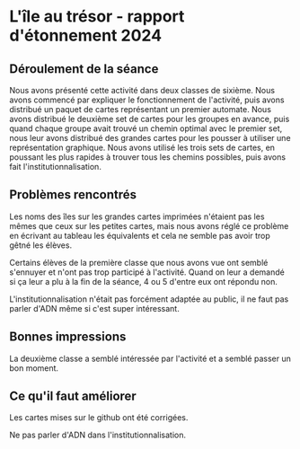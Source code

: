 # L'île au trésor - rapport d'étonnement 2024

## Déroulement de la séance

Nous avons présenté cette activité dans deux classes de sixième.
Nous avons commencé par expliquer le fonctionnement de l'activité, puis avons distribué un paquet de cartes représentant un premier automate. Nous avons distribué le deuxième set de cartes pour les groupes en avance, puis quand chaque groupe avait trouvé un chemin optimal avec le premier set, nous leur avons distribué des grandes cartes pour les pousser à utiliser une représentation graphique. Nous avons utilisé les trois sets de cartes, en poussant les plus rapides à trouver tous les chemins possibles, puis avons fait l'institutionnalisation.

## Problèmes rencontrés

Les noms des îles sur les grandes cartes imprimées n'étaient pas les mêmes que ceux sur les petites cartes, mais nous avons réglé ce problème en écrivant au tableau les équivalents et cela ne semble pas avoir trop gêtné les élèves.

Certains élèves de la première classe que nous avons vue ont semblé s'ennuyer et n'ont pas trop participé à l'activité. Quand on leur a demandé si ça leur a plu à la fin de la séance, 4 ou 5 d'entre eux ont répondu non.

L'institutionnalisation n'était pas forcément adaptée au public, il ne faut pas parler d'ADN même si c'est super intéressant.

## Bonnes impressions

La deuxième classe a semblé intéressée par l'activité et a semblé passer un bon moment.

## Ce qu'il faut améliorer

Les cartes mises sur le github ont été corrigées.

Ne pas parler d'ADN dans l'institutionnalisation.
